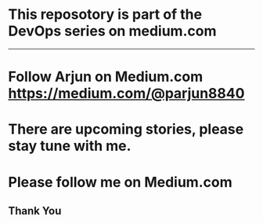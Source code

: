 # This reposotory is part of the DevOps series on medium.com
***
# Follow Arjun on Medium.com https://medium.com/@parjun8840

# There are upcoming stories, please stay tune with me.

# Please follow me on Medium.com
## Thank You
